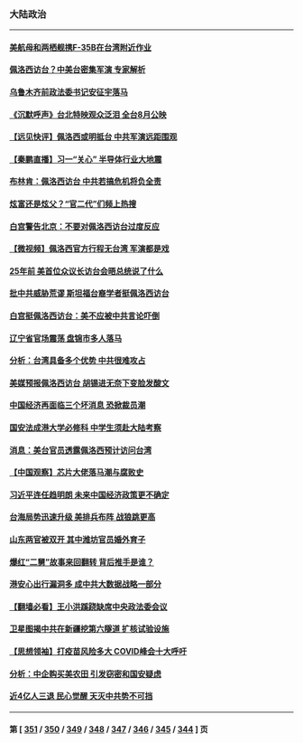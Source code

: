 ### 大陆政治
---
#### [美航母和两栖舰携F-35B在台湾附近作业](../../pages/ncid277/n13793388.md) 
#### [佩洛西访台？中美台密集军演 专家解析](../../pages/ncid277/n13793500.md) 
#### [乌鲁木齐前政法委书记安征宇落马](../../pages/ncid277/n13793587.md) 
#### [《沉默呼声》台北特映观众泛泪 全台8月公映](../../pages/ncid277/n13792744.md) 
#### [【远见快评】佩洛西或明抵台 中共军演远距围观](../../pages/ncid277/n13793508.md) 
#### [【秦鹏直播】习一“关心” 半导体行业大地震](../../pages/ncid277/n13793513.md) 
#### [布林肯：佩洛西访台 中共若搞危机将负全责](../../pages/ncid277/n13793506.md) 
#### [炫富还是炫父？“官二代”们频上热搜](../../pages/ncid277/n13793394.md) 
#### [白宫警告北京：不要对佩洛西访台过度反应](../../pages/ncid277/n13793433.md) 
#### [【微视频】佩洛西官方行程无台湾 军演都是戏](../../pages/ncid277/n13793360.md) 
#### [25年前 美首位众议长访台会晤总统说了什么](../../pages/ncid277/n13793402.md) 
#### [批中共威胁荒谬 斯坦福台裔学者挺佩洛西访台](../../pages/ncid277/n13793409.md) 
#### [白宫挺佩洛西访台：美不应被中共言论吓倒](../../pages/ncid277/n13793411.md) 
#### [辽宁省官场震荡 盘锦市多人落马](../../pages/ncid277/n13793412.md) 
#### [分析：台湾具备多个优势 中共很难攻占](../../pages/ncid277/n13793410.md) 
#### [美媒预报佩洛西访台 胡锡进无奈下变脸发酸文](../../pages/ncid277/n13793398.md) 
#### [中国经济再面临三个坏消息 恐掀裁员潮](../../pages/ncid277/n13793393.md) 
#### [国安法成港大学必修科 中学生须赴大陆考察](../../pages/ncid277/n13793389.md) 
#### [消息：美台官员透露佩洛西预计访问台湾](../../pages/ncid277/n13793326.md) 
#### [【中国观察】芯片大佬落马潮与腐败史](../../pages/ncid277/n13793211.md) 
#### [习近平连任趋明朗 未来中国经济政策更不确定](../../pages/ncid277/n13793349.md) 
#### [台海局势迅速升级 美排兵布阵 战狼跳更高](../../pages/ncid277/n13793269.md) 
#### [山东两官被双开 其中潍坊官员婚外育子](../../pages/ncid277/n13793151.md) 
#### [爆红“二舅”故事来回翻转 背后推手是谁？](../../pages/ncid277/n13793050.md) 
#### [港安心出行漏洞多 成中共大数据战略一部分](../../pages/ncid277/n13793044.md) 
#### [【翻墙必看】王小洪蹊跷缺席中央政法委会议](../../pages/ncid277/n13792839.md) 
#### [卫星图揭中共在新疆挖第六隧道 扩核试验设施](../../pages/ncid277/n13792851.md) 
#### [【思想领袖】打疫苗风险多大 COVID峰会十大呼吁](../../pages/ncid277/n13779406.md) 
#### [分析：中企购买美农田 引发窃密和国安疑虑](../../pages/ncid277/n13792341.md) 
#### [近4亿人三退 民心觉醒 天灭中共势不可挡](../../pages/ncid277/n13792452.md) 

---
#### 第 [ [351](./351.md) / [350](./350.md) / [349](./349.md) / [348](./348.md) / [347](./347.md) / [346](./346.md) / [345](./345.md) / [344](./344.md) ] 页
